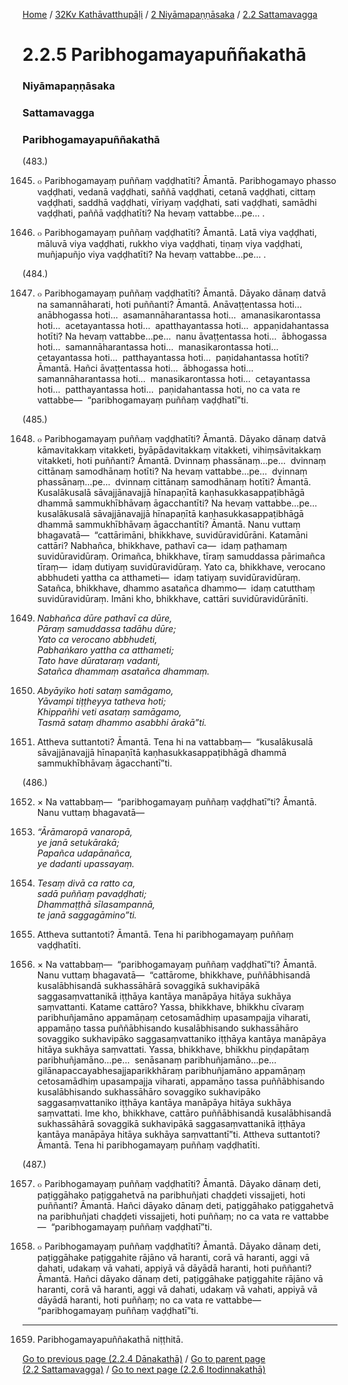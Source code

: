 
[Home](/) / [32Kv Kathāvatthupāḷi](../../../32Kv.md) / [2 Niyāmapaṇṇāsaka](../../2.md) / [2.2 Sattamavagga](../2.2.md)

# 2.2.5 Paribhogamayapuññakathā

### Niyāmapaṇṇāsaka

### Sattamavagga

### Paribhogamayapuññakathā

(483.)

1645. ๐ Paribhogamayaṃ puññaṃ vaḍḍhatīti? Āmantā. Paribhogamayo phasso vaḍḍhati, vedanā vaḍḍhati, saññā vaḍḍhati, cetanā vaḍḍhati, cittaṃ vaḍḍhati, saddhā vaḍḍhati, vīriyaṃ vaḍḍhati, sati vaḍḍhati, samādhi vaḍḍhati, paññā vaḍḍhatīti? Na hevaṃ vattabbe…pe… .

1646. ๐ Paribhogamayaṃ puññaṃ vaḍḍhatīti? Āmantā. Latā viya vaḍḍhati, māluvā viya vaḍḍhati, rukkho viya vaḍḍhati, tiṇaṃ viya vaḍḍhati, muñjapuñjo viya vaḍḍhatīti? Na hevaṃ vattabbe…pe… .

(484.)

1647. ๐ Paribhogamayaṃ puññaṃ vaḍḍhatīti? Āmantā. Dāyako dānaṃ datvā na samannāharati, hoti puññanti? Āmantā. Anāvaṭṭentassa hoti…  anābhogassa hoti…  asamannāharantassa hoti…  amanasikarontassa hoti…  acetayantassa hoti…  apatthayantassa hoti…  appaṇidahantassa hotīti? Na hevaṃ vattabbe…pe…  nanu āvaṭṭentassa hoti…  ābhogassa hoti…  samannāharantassa hoti…  manasikarontassa hoti…  cetayantassa hoti…  patthayantassa hoti…  paṇidahantassa hotīti? Āmantā. Hañci āvaṭṭentassa hoti…  ābhogassa hoti…  samannāharantassa hoti…  manasikarontassa hoti…  cetayantassa hoti…  patthayantassa hoti…  paṇidahantassa hoti, no ca vata re vattabbe—  “paribhogamayaṃ puññaṃ vaḍḍhatī”ti.

(485.)

1648. ๐ Paribhogamayaṃ puññaṃ vaḍḍhatīti? Āmantā. Dāyako dānaṃ datvā kāmavitakkaṃ vitakketi, byāpādavitakkaṃ vitakketi, vihiṃsāvitakkaṃ vitakketi, hoti puññanti? Āmantā. Dvinnaṃ phassānaṃ…pe…  dvinnaṃ cittānaṃ samodhānaṃ hotīti? Na hevaṃ vattabbe…pe…  dvinnaṃ phassānaṃ…pe…  dvinnaṃ cittānaṃ samodhānaṃ hotīti? Āmantā. Kusalākusalā sāvajjānavajjā hīnapaṇītā kaṇhasukkasappaṭibhāgā dhammā sammukhībhāvaṃ āgacchantīti? Na hevaṃ vattabbe…pe…  kusalākusalā sāvajjānavajjā hīnapaṇītā kaṇhasukkasappaṭibhāgā dhammā sammukhībhāvaṃ āgacchantīti? Āmantā. Nanu vuttaṃ bhagavatā—  “cattārimāni, bhikkhave, suvidūravidūrāni. Katamāni cattāri? Nabhañca, bhikkhave, pathavī ca—  idaṃ paṭhamaṃ suvidūravidūraṃ. Orimañca, bhikkhave, tīraṃ samuddassa pārimañca tīraṃ—  idaṃ dutiyaṃ suvidūravidūraṃ. Yato ca, bhikkhave, verocano abbhudeti yattha ca atthameti—  idaṃ tatiyaṃ suvidūravidūraṃ. Satañca, bhikkhave, dhammo asatañca dhammo—  idaṃ catutthaṃ suvidūravidūraṃ. Imāni kho, bhikkhave, cattāri suvidūravidūrānīti.

1649. _Nabhañca dūre pathavī ca dūre,_  
_Pāraṃ samuddassa tadāhu dūre;_  
_Yato ca verocano abbhudeti,_  
_Pabhaṅkaro yattha ca atthameti;_  
_Tato have dūrataraṃ vadanti,_  
_Satañca dhammaṃ asatañca dhammaṃ._  


1650. _Abyāyiko hoti sataṃ samāgamo,_  
_Yāvampi tiṭṭheyya tatheva hoti;_  
_Khippañhi veti asataṃ samāgamo,_  
_Tasmā sataṃ dhammo asabbhi ārakā”ti._  


1651. Attheva suttantoti? Āmantā. Tena hi na vattabbaṃ—  “kusalākusalā sāvajjānavajjā hīnapaṇītā kaṇhasukkasappaṭibhāgā dhammā sammukhībhāvaṃ āgacchantī”ti.

(486.)

1652. × Na vattabbaṃ—  “paribhogamayaṃ puññaṃ vaḍḍhatī”ti? Āmantā. Nanu vuttaṃ bhagavatā—

1653. _“Ārāmaropā vanaropā,_  
_ye janā setukārakā;_  
_Papañca udapānañca,_  
_ye dadanti upassayaṃ._  


1654. _Tesaṃ divā ca ratto ca,_  
_sadā puññaṃ pavaḍḍhati;_  
_Dhammaṭṭhā sīlasampannā,_  
_te janā saggagāmino”ti._  


1655. Attheva suttantoti? Āmantā. Tena hi paribhogamayaṃ puññaṃ vaḍḍhatīti.

1656. × Na vattabbaṃ—  “paribhogamayaṃ puññaṃ vaḍḍhatī”ti? Āmantā. Nanu vuttaṃ bhagavatā—  “cattārome, bhikkhave, puññābhisandā kusalābhisandā sukhassāhārā sovaggikā sukhavipākā saggasaṃvattanikā iṭṭhāya kantāya manāpāya hitāya sukhāya saṃvattanti. Katame cattāro? Yassa, bhikkhave, bhikkhu cīvaraṃ paribhuñjamāno appamāṇaṃ cetosamādhiṃ upasampajja viharati, appamāṇo tassa puññābhisando kusalābhisando sukhassāhāro sovaggiko sukhavipāko saggasaṃvattaniko iṭṭhāya kantāya manāpāya hitāya sukhāya saṃvattati. Yassa, bhikkhave, bhikkhu piṇḍapātaṃ paribhuñjamāno…pe…  senāsanaṃ paribhuñjamāno…pe…  gilānapaccayabhesajjaparikkhāraṃ paribhuñjamāno appamāṇaṃ cetosamādhiṃ upasampajja viharati, appamāṇo tassa puññābhisando kusalābhisando sukhassāhāro sovaggiko sukhavipāko saggasaṃvattaniko iṭṭhāya kantāya manāpāya hitāya sukhāya saṃvattati. Ime kho, bhikkhave, cattāro puññābhisandā kusalābhisandā sukhassāhārā sovaggikā sukhavipākā saggasaṃvattanikā iṭṭhāya kantāya manāpāya hitāya sukhāya saṃvattantī”ti. Attheva suttantoti? Āmantā. Tena hi paribhogamayaṃ puññaṃ vaḍḍhatīti.

(487.)

1657. ๐ Paribhogamayaṃ puññaṃ vaḍḍhatīti? Āmantā. Dāyako dānaṃ deti, paṭiggāhako paṭiggahetvā na paribhuñjati chaḍḍeti vissajjeti, hoti puññanti? Āmantā. Hañci dāyako dānaṃ deti, paṭiggāhako paṭiggahetvā na paribhuñjati chaḍḍeti vissajjeti, hoti puññaṃ; no ca vata re vattabbe—  “paribhogamayaṃ puññaṃ vaḍḍhatī”ti.

1658. ๐ Paribhogamayaṃ puññaṃ vaḍḍhatīti? Āmantā. Dāyako dānaṃ deti, paṭiggāhake paṭiggahite rājāno vā haranti, corā vā haranti, aggi vā dahati, udakaṃ vā vahati, appiyā vā dāyādā haranti, hoti puññanti? Āmantā. Hañci dāyako dānaṃ deti, paṭiggāhake paṭiggahite rājāno vā haranti, corā vā haranti, aggi vā dahati, udakaṃ vā vahati, appiyā vā dāyādā haranti, hoti puññaṃ; no ca vata re vattabbe—  “paribhogamayaṃ puññaṃ vaḍḍhatī”ti.

---

1659. Paribhogamayapuññakathā niṭṭhitā.



[Go to previous page (2.2.4 Dānakathā)](2.2.4.md) / [Go to parent page (2.2 Sattamavagga)](../2.2.md) / [Go to next page (2.2.6 Itodinnakathā)](2.2.6.md)


